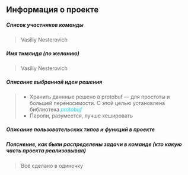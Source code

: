 ## Информация о проекте
##### Список участников команды
> Vasiliy Nesterovich
##### Имя тимлида (по желанию)
> Vasiliy Nesterovich
##### Описание выбранной идеи решения
> - Хранить даннные решено в protobuf — для простоты и большей переносимости.
> С этой целью установлена библиотека *<span style="color:#03dbfc">protobuf</span>*
> - Пароли, разумеется, лучше хешировать 
##### Описание пользовательских типов и функций в проекте
##### Пояснение, как были распределены задачи в команде (кто какую часть проекта реализовывал)
> Всё сделано в одиночку